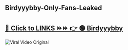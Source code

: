 
 ## Birdyyybby-Only-Fans-Leaked

# <h2><a href="https://clipsfans.com/Birdyyybby&ref=git">🔗 Click to LINKS ⏩⏩ 👉 🟢 Birdyyybby </a></h2>

<a href="https://clipsfans.com/Birdyyybby&ref=git" rel="nofollow" data-target="animated-image.originalLink"><img src="https://i.ibb.co.com/xMMVF88/686577567.gif" alt="Viral Video Original" style="max-width: 100%; display: inline-block;" data-target="animated-image.originalImage"></a>
